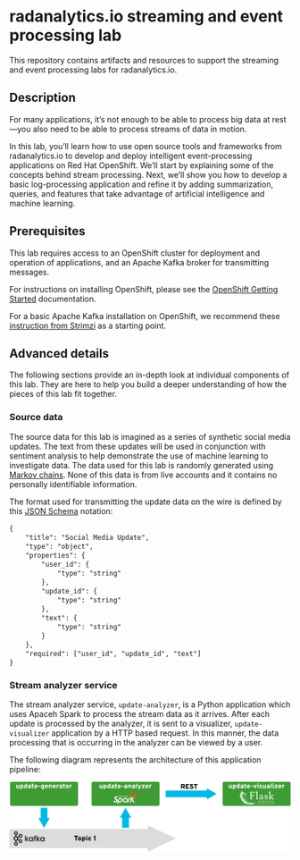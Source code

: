 # radanalytics.io streaming and event processing lab

This repository contains artifacts and resources to support the streaming and
event processing labs for radanalytics.io.

## Description

For many applications, it’s not enough to be able to process big data at
rest—you also need to be able to process streams of data in motion.

In this lab, you’ll learn how to use open source tools and frameworks from
radanalytics.io to develop and deploy intelligent event-processing
applications on Red Hat OpenShift. We’ll start by explaining some of the
concepts behind stream processing. Next, we’ll show you how to develop a
basic log-processing application and refine it by adding summarization,
queries, and features that take advantage of artificial intelligence and
machine learning.

## Prerequisites

This lab requires access to an OpenShift cluster for deployment and operation
of applications, and an Apache Kafka broker for transmitting messages.

For instructions on installing OpenShift, please see the
[OpenShift Getting Started](https://docs.openshift.org/latest/getting_started/administrators.html#getting-started-administrators)
documentation.

For a basic Apache Kafka installation on OpenShift, we recommend these
[instruction from Strimzi](http://strimzi.io/docs/0.1.0/#kafka-in-memory) as a
starting point.

## Advanced details

The following sections provide an in-depth look at individual components of
this lab. They are here to help you build a deeper understanding of how the
pieces of this lab fit together.

### Source data

The source data for this lab is imagined as a series of synthetic social media
updates. The text from these updates will be used in conjunction with sentiment
analysis to help demonstrate the use of machine learning to investigate data.
The data used for this lab is randomly generated using
[Markov chains](https://en.wikipedia.org/wiki/Markov_chain). None of this data
is from live accounts and it contains no personally identifiable information.

The format used for transmitting the update data on the wire is defined by
this [JSON Schema](http://json-schema.org) notation:

```
{
    "title": "Social Media Update",
    "type": "object",
    "properties": {
        "user_id": {
            "type": "string"
        },
        "update_id": {
            "type": "string"
        },
        "text": {
            "type": "string"
        }
    },
    "required": ["user_id", "update_id", "text"]
}
```

### Stream analyzer service

The stream analyzer service, `update-analyzer`, is a Python application
which uses Apaceh Spark to process the stream data as it arrives. After each
update is processed by the analyzer, it is sent to a visualizer,
`update-visualizer` application by a HTTP based request. In this manner, the
data processing that is occurring in the analyzer can be viewed by a user.

The following diagram represents the architecture of this application
pipeline:

![architecture](architecture.svg)

